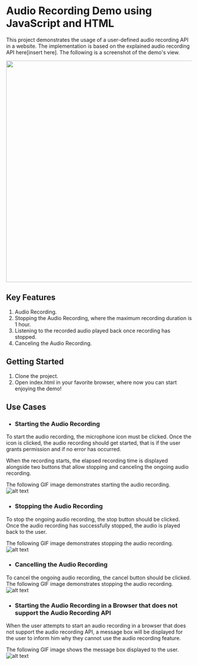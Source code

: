 # Audio Recording Demo using JavaScript and HTML
This project demonstrates the usage of a user-defined audio recording API in a website. The implementation is based on the explained audio recording API here[insert here]. The following is a screenshot of the demo's view.

<img src="https://github.com/ralzohairi/audio-recording-in-js/blob/master/images/main-view.png?raw=true"  width="600">


## Key Features
1. Audio Recording. <br/>
2. Stopping the Audio Recording, where the maximum recording duration is 1 hour. <br/>
3. Listening to the recorded audio played back once recording has stopped. <br/>
4. Canceling the Audio Recording. <br/>

## Getting Started
1. Clone the project. <br/>
2. Open index.html in your favorite browser, where now you can start enjoying the demo! <br/>

## Use Cases
* ### Starting the Audio Recording

To start the audio recording, the microphone icon must be clicked. Once the icon is clicked, the audio recording should get started, that is if the user grants permission and if no error has occurred.

 When the recording starts, the elapsed recording time is displayed alongside two buttons that allow stopping and canceling the ongoing audio recording. 

The following GIF image demonstrates starting the audio recording.<br/>
![alt text](https://github.com/ralzohairi/audio-recording-in-js/blob/master/images/audio-recording-start.gif?raw=true)

* ### Stopping the Audio Recording

To stop the ongoing audio recording, the stop button should be clicked. Once the audio recording has successfully stopped, the audio is played back to the user.

The following GIF image demonstrates stopping the audio recording.
<br/>
![alt text](https://github.com/ralzohairi/audio-recording-in-js/blob/master/images/stoping-audio-recording.gif?raw=true)

* ### Cancelling the Audio Recording
To cancel the ongoing audio recording, the cancel button should be clicked.
The following GIF image demonstrates stopping the audio recording.
<br/>
![alt text](https://github.com/ralzohairi/audio-recording-in-js/blob/master/images/canceling-audio-recording.gif?raw=true)

* ### Starting the Audio Recording in a Browser that does not support the Audio Recording API
When the user attempts to start an audio recording in a browser that does not support the audio recording API, a message box will be displayed for the user to inform him why they cannot use the audio recording feature.

The following GIF image shows the message box displayed to the user.<br/>
![alt text](https://github.com/ralzohairi/audio-recording-in-js/blob/master/images/audio-recording-not-supported.gif?raw=true)
